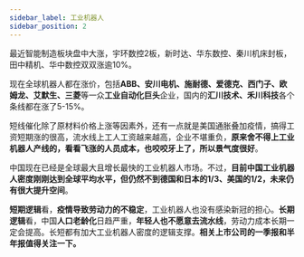 ```yaml
---
sidebar_label: 工业机器人
sidebar_position: 2
---
```


最近智能制造板块盘中大涨，宇环数控2板，新时达、华东数控、秦川机床封板，田中精机、华中数控双双涨逾10%。

现在全球机器人都在涨价，包括**ABB、安川电机、施耐德、爱德克、西门子、欧姆龙、艾默生、三菱**等一众**工业自动化巨头**企业，国内的**汇川技术、禾川科技**各个条线都在涨了5-15%。

短线催化除了原材料价格上涨等因素外，还有一点就是美国通胀叠加疫情，搞得工资短期涨的很高，流水线上工人工资越来越高，企业不堪重负，**原来舍不得上工业机器人产线的，看看飞涨的人员成本，也咬咬牙上了，所以景气度很好**。

中国现在已经是全球最大且增长最快的工业机器人市场。不过，**目前中国工业机器人密度刚刚达到全球平均水平，但仍然不到德国和日本的1/3、美国的1/2，未来仍有很大提升空间**。

**短期逻辑**看，**疫情导致劳动力的不稳定**，工业机器人也没有感染新冠的担心。**长期逻辑**看，中国**人口老龄化**日趋严重，**年轻人也不愿意去流水线**，劳动力成本长期一定会提高。长短都有加大工业机器人密度的逻辑支撑。**相关上市公司的一季报和半年报值得关注一下。**